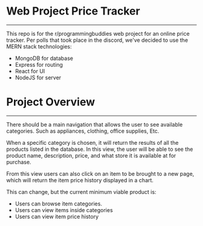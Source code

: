 # Web Project Price Tracker
---
This repo is for the r/programmingbuddies web project for an online price tracker. Per polls that took place in the discord, we've decided to use the MERN stack technologies:
* MongoDB for database
* Express for routing
* React for UI
* NodeJS for server

# Project Overview
---
There should be a main navigation that allows the user to see available categories. Such as appliances, clothing, office supplies, Etc.

When a specific category is chosen, it will return the results of all the products listed in the database. In this view, the user will be able to see the product name, description, price, and what store it is available at for purchase.

From this view users can also click on an item to be brought to a new page, which will return the item price history displayed in a chart.

This can change, but the current minimum viable product is:
* Users can browse item categories.
* Users can view items inside categories
* Users can view item price history
